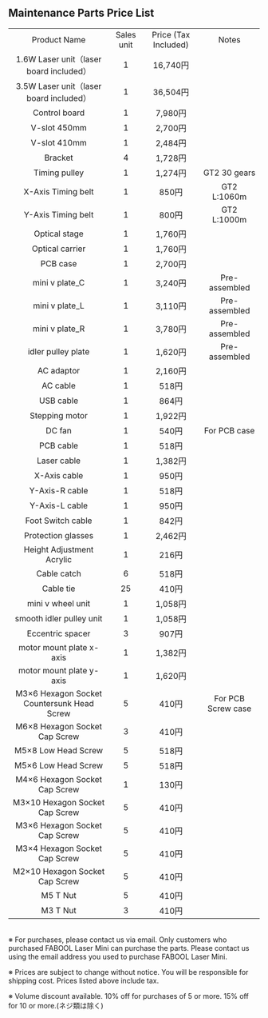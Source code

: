 ## Maintenance Parts Price List
<table class="packing-list" style="text-align: center;">
<tbody>
<tr>
<td>Product Name</td>
<td>Sales unit</td>
<td>Price (Tax Included)</td>
<td>Notes</td>
</tr>
<tr>
<td>1.6W Laser unit（laser board included）</td>
<td>1</td>
<td>16,740円</td>
<td></td>
</tr>
<tr>
<td>3.5W Laser unit（laser board included）</td>
<td>1</td>
<td>36,504円</td>
<td></td>
</tr>
<tr>
<td>Control board</td>
<td>1</td>
<td>7,980円</td>
<td></td>
</tr>
<tr>
<td>V-slot 450mm</td>
<td>1</td>
<td>2,700円</td>
<td></td>
</tr>
<tr>
<td>V-slot 410mm</td>
<td>1</td>
<td>2,484円</td>
<td></td>
</tr>
<tr>
<td>Bracket</td>
<td>4</td>
<td>1,728円</td>
<td></td>
</tr>
<tr>
<td>Timing pulley</td>
<td>1</td>
<td>1,274円</td>
<td>GT2 30 gears</td>
</tr>
<tr>
<td>X-Axis Timing belt</td>
<td>1</td>
<td>850円</td>
<td>GT2 L:1060m</td>
</tr>
<tr>
<td>Y-Axis Timing belt</td>
<td>1</td>
<td>800円</td>
<td>GT2 L:1000m</td>
</tr>
<tr>
<td>Optical stage</td>
<td>1</td>
<td>1,760円</td>
<td></td>
</tr>
<tr>
<td>Optical carrier</td>
<td>1</td>
<td>1,760円</td>
<td></td>
</tr>
<tr>
<td>PCB case</td>
<td>1</td>
<td>2,700円</td>
<td></td>
</tr>
<tr>
<td>mini v plate_C</td>
<td>1</td>
<td>3,240円</td>
<td>Pre-assembled</td>
</tr>
<tr>
<td>mini v plate_L</td>
<td>1</td>
<td>3,110円</td>
<td>Pre-assembled</td>
</tr>
<tr>
<td>mini v plate_R</td>
<td>1</td>
<td>3,780円</td>
<td>Pre-assembled</td>
</tr>
<tr>
<td>idler pulley plate</td>
<td>1</td>
<td>1,620円</td>
<td>Pre-assembled</td>
</tr>
<tr>
<td>AC adaptor</td>
<td>1</td>
<td>2,160円</td>
<td></td>
</tr>
<tr>
<td>AC cable</td>
<td>1</td>
<td>518円</td>
<td></td>
</tr>
<tr>
<td>USB cable</td>
<td>1</td>
<td>864円</td>
<td></td>
</tr>
<tr>
<td>Stepping motor</td>
<td>1</td>
<td>1,922円</td>
<td></td>
</tr>
<tr>
<td>DC fan</td>
<td>1</td>
<td>540円</td>
<td>For PCB case</td>
</tr>
<tr>
<td>PCB cable</td>
<td>1</td>
<td>518円</td>
<td></td>
</tr>
<tr>
<td>Laser cable</td>
<td>1</td>
<td>1,382円</td>
<td></td>
</tr>
<tr>
<td>X-Axis cable</td>
<td>1</td>
<td>950円</td>
<td></td>
</tr>
<tr>
<td>Y-Axis-R cable</td>
<td>1</td>
<td>518円</td>
<td></td>
</tr>
<tr>
<td>Y-Axis-L cable</td>
<td>1</td>
<td>950円</td>
<td></td>
</tr>
<tr>
<td>Foot Switch cable</td>
<td>1</td>
<td>842円</td>
<td></td>
</tr>
<tr>
<td>Protection glasses</td>
<td>1</td>
<td>2,462円</td>
<td></td>
</tr>
<tr>
<td>Height Adjustment Acrylic</td>
<td>1</td>
<td>216円</td>
<td></td>
</tr>
<tr>
<td>Cable catch</td>
<td>6</td>
<td>518円</td>
<td></td>
</tr>
<tr>
<td>Cable tie</td>
<td>25</td>
<td>410円</td>
<td></td>
</tr>
<tr>
<td>mini v wheel unit</td>
<td>1</td>
<td>1,058円</td>
<td></td>
</tr>
<tr>
<td>smooth idler pulley unit</td>
<td>1</td>
<td>1,058円</td>
<td></td>
</tr>
<tr>
<td>Eccentric spacer</td>
<td>3</td>
<td>907円</td>
<td></td>
</tr>
<tr>
<td>motor mount plate x-axis</td>
<td>1</td>
<td>1,382円</td>
<td></td>
</tr>
<tr>
<td>motor mount plate y-axis</td>
<td>1</td>
<td>1,620円</td>
<td></td>
</tr>
<tr>
<td>M3×6 Hexagon Socket Countersunk Head Screw</td>
<td>5</td>
<td>410円</td>
<td>For PCB Screw case</td>
</tr>
<tr>
<td>M6×8 Hexagon Socket Cap Screw</td>
<td>3</td>
<td>410円</td>
<td></td>
</tr>
<tr>
<td>M5×8 Low Head Screw</td>
<td>5</td>
<td>518円</td>
<td></td>
</tr>
<tr>
<td>M5×6 Low Head Screw</td>
<td>5</td>
<td>518円</td>
<td></td>
</tr>
<tr>
<td>M4×6 Hexagon Socket Cap Screw</td>
<td>1</td>
<td>130円</td>
<td></td>
</tr>
<tr>
<td>M3×10 Hexagon Socket Cap Screw</td>
<td>5</td>
<td>410円</td>
<td></td>
</tr>
<tr>
<td>M3×6 Hexagon Socket Cap Screw</td>
<td>5</td>
<td>410円</td>
<td></td>
</tr>
<tr>
<td>M3×4 Hexagon Socket Cap Screw</td>
<td>5</td>
<td>410円</td>
<td></td>
</tr>
<tr>
<td>M2×10 Hexagon Socket Cap Screw</td>
<td>5</td>
<td>410円</td>
<td></td>
</tr>
<tr>
<td>M5 T Nut</td>
<td>5</td>
<td>410円</td>
<td></td>
</tr>
<tr>
<td>M3 T Nut</td>
<td>3</td>
<td>410円</td>
<td></td>
</tr>
</tbody>
</table>

<br>
※ For purchases, please contact us via email. Only customers who purchased FABOOL Laser Mini can purchase the parts. Please contact us using the email address you used to purchase FABOOL Laser Mini.

※ Prices are subject to change without notice. You will be responsible for shipping cost. Prices listed above include tax.

※ Volume discount available. 10% off for purchases of 5 or more. 15% off for 10 or more.(ネジ類は除く)

